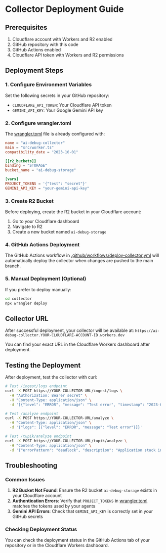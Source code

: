 # Collector Deployment Guide

## Prerequisites

1. Cloudflare account with Workers and R2 enabled
2. GitHub repository with this code
3. GitHub Actions enabled
4. Cloudflare API token with Workers and R2 permissions

## Deployment Steps

### 1. Configure Environment Variables

Set the following secrets in your GitHub repository:

- `CLOUDFLARE_API_TOKEN`: Your Cloudflare API token
- `GEMINI_API_KEY`: Your Google Gemini API key

### 2. Configure wrangler.toml

The [wrangler.toml](file:///Users/evgeniy/analizer_error/collector/wrangler.toml) file is already configured with:

```toml
name = "ai-debug-collector"
main = "src/worker.ts"
compatibility_date = "2023-10-01"

[[r2_buckets]]
binding = "STORAGE"
bucket_name = "ai-debug-storage"

[vars]
PROJECT_TOKENS = '{"test": "secret"}'
GEMINI_API_KEY = "your-gemini-api-key"
```

### 3. Create R2 Bucket

Before deploying, create the R2 bucket in your Cloudflare account:

1. Go to your Cloudflare dashboard
2. Navigate to R2
3. Create a new bucket named `ai-debug-storage`

### 4. GitHub Actions Deployment

The GitHub Actions workflow in [.github/workflows/deploy-collector.yml](file:///Users/evgeniy/analizer_error/.github/workflows/deploy-collector.yml) will automatically deploy the collector when changes are pushed to the main branch.

### 5. Manual Deployment (Optional)

If you prefer to deploy manually:

```bash
cd collector
npx wrangler deploy
```

## Collector URL

After successful deployment, your collector will be available at:
`https://ai-debug-collector.YOUR-CLOUDFLARE-ACCOUNT-ID.workers.dev`

You can find your exact URL in the Cloudflare Workers dashboard after deployment.

## Testing the Deployment

After deployment, test the collector with curl:

```bash
# Test /ingest/logs endpoint
curl -X POST https://YOUR-COLLECTOR-URL/ingest/logs \
  -H "Authorization: Bearer secret" \
  -H "Content-Type: application/json" \
  -d '[{"level": "ERROR", "message": "Test error", "timestamp": "2023-01-01T00:00:00Z"}]'

# Test /analyze endpoint
curl -X POST https://YOUR-COLLECTOR-URL/analyze \
  -H "Content-Type: application/json" \
  -d '{"logs": [{"level": "ERROR", "message": "Test error"}]}'

# Test /tupik/analyze endpoint
curl -X POST https://YOUR-COLLECTOR-URL/tupik/analyze \
  -H "Content-Type: application/json" \
  -d '{"errorPattern": "deadlock", "description": "Application stuck in reasoning loop"}'
```

## Troubleshooting

### Common Issues

1. **R2 Bucket Not Found**: Ensure the R2 bucket `ai-debug-storage` exists in your Cloudflare account
2. **Authentication Errors**: Verify that `PROJECT_TOKENS` in [wrangler.toml](file:///Users/evgeniy/analizer_error/collector/wrangler.toml) matches the tokens used by your agents
3. **Gemini API Errors**: Check that `GEMINI_API_KEY` is correctly set in your GitHub secrets

### Checking Deployment Status

You can check the deployment status in the GitHub Actions tab of your repository or in the Cloudflare Workers dashboard.